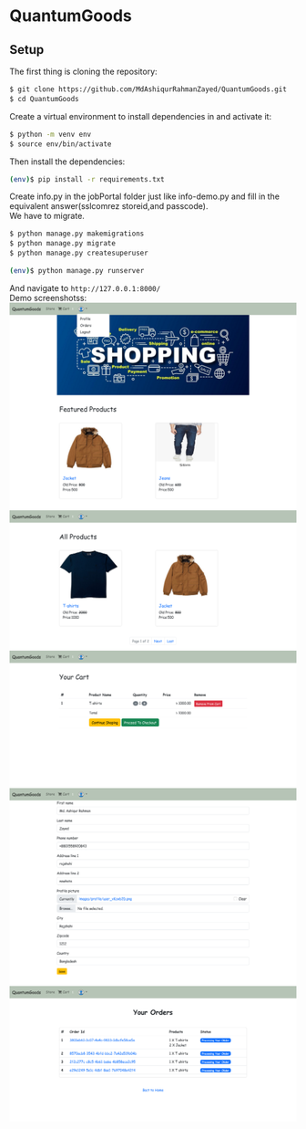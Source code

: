 # QuantumGoods

## Setup
The first thing is cloning the repository:
```sh
$ git clone https://github.com/MdAshiqurRahmanZayed/QuantumGoods.git
$ cd QuantumGoods
```
Create a virtual environment to install dependencies in and activate it:
```sh
$ python -m venv env
$ source env/bin/activate
```
Then install the dependencies:
```sh
(env)$ pip install -r requirements.txt
```
Create info.py in the jobPortal folder just like info-demo.py and fill in the equivalent answer(sslcomrez storeid,and passcode).<br>
We have to migrate.
```sh
$ python manage.py makemigrations 
$ python manage.py migrate 
$ python manage.py createsuperuser
```

```sh
(env)$ python manage.py runserver
```
And navigate to `http://127.0.0.1:8000/`<br>
Demo screenshotss:
![](screenshots/a.png)
![](screenshots/b.png)
![](screenshots/c.png)
![](screenshots/d.png)
![](screenshots/e.png)

